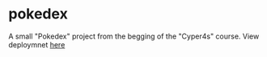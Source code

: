 # pokedex

A small "Pokedex" project from the begging of the "Cyper4s" course.
View deploymnet [here](https://yoav-ro.github.io/pokedex/pokedex.html)
